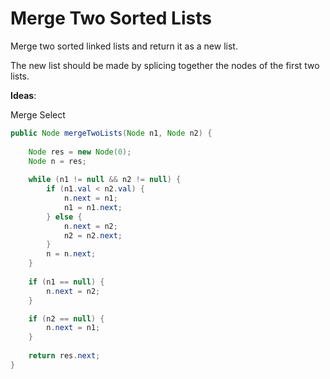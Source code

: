 # Merge Two Sorted Lists

Merge two sorted linked lists and return it as a new list. 

The new list should be made by splicing together the nodes of the first two lists.

**Ideas**:

Merge Select

```java
public Node mergeTwoLists(Node n1, Node n2) {
    
    Node res = new Node(0);
    Node n = res;
    
    while (n1 != null && n2 != null) {
        if (n1.val < n2.val) {
            n.next = n1;
            n1 = n1.next;
        } else {
            n.next = n2;
            n2 = n2.next;
        }
        n = n.next;
    }
    
    if (n1 == null) {
        n.next = n2;
    }

    if (n2 == null) {
        n.next = n1;
    }
    
    return res.next;
}
```